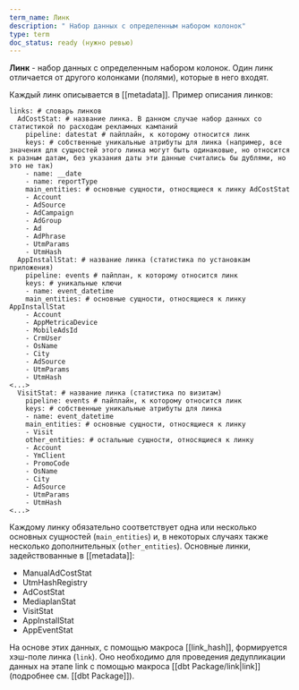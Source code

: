 ```yaml
---
term_name: Линк
description: " Набор данных c определенным набором колонок"
type: term
doc_status: ready (нужно ревью)
---
```

**Линк** - набор данных c определенным набором колонок. Один линк отличается от другого колонками (полями), которые в него входят.

Каждый линк описывается в [[metadata]]. Пример описания линков:
```
links: # словарь линков
  AdCostStat: # название линка. В данном случае набор данных со статистикой по расходам рекламных кампаний
    pipeline: datestat # пайплайн, к которому относится линк
    keys: # собственные уникальные атрибуты для линка (например, все значения для сущностей этого линка могут быть одинаковые, но относится к разным датам, без указания даты эти данные считались бы дублями, но это не так)
    - name: __date 
    - name: reportType
    main_entities: # основные сущности, относящиеся к линку AdCostStat
    - Account
    - AdSource 
    - AdCampaign 
    - AdGroup 
    - Ad 
    - AdPhrase  
    - UtmParams 
    - UtmHash
  AppInstallStat: # название линка (статистика по установкам приложения)
    pipeline: events # пайплан, к которому относится линк
    keys: # уникальные ключи
    - name: event_datetime
    main_entities: # основные сущности, относящиеся к линку AppInstallStat
    - Account
    - AppMetricaDevice
    - MobileAdsId
    - CrmUser
    - OsName
    - City
    - AdSource
    - UtmParams 
    - UtmHash
<...>
  VisitStat: # название линка (статистика по визитам)
    pipeline: events # пайплайн, к которому относится линк
    keys: # собственные уникальные атрибуты для линка
    - name: event_datetime
    main_entities: # основные сущности, относящиеся к линку
    - Visit
    other_entities: # остальные сущности, относящиеся к линку
    - Account 
    - YmClient
    - PromoCode
    - OsName
    - City
    - AdSource
    - UtmParams  
    - UtmHash
<...>
```
Каждому линку обязательно соответствует одна или несколько основных сущностей (`main_entities`) и, в некоторых случаях также несколько дополнительных (`other_entities`). Основные линки, задействованные в [[metadata]]:
- ManualAdCostStat 
- UtmHashRegistry 
- AdCostStat 
- MediaplanStat 
- VisitStat 
- AppInstallStat 
- AppEventStat

На основе этих данных, с помощью макроса [[link_hash]], формируется хэш-поле линка (`link`). Оно необходимо для проведения дедупликации данных на этапе link с помощью макроса [[dbt Package/link|link]] (подробнее см. [[dbt Package]]).

